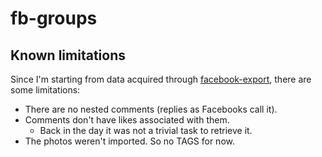 # fb-groups

## Known limitations
Since I'm starting from data acquired through [facebook-export](https://www.npmjs.com/package/facebook-export), there are some limitations:
* There are no nested comments (replies as Facebooks call it).
* Comments don't have likes associated with them.
  *   Back in the day it was not a trivial task to retrieve it.
* The photos weren't imported. So no TAGS for now.

